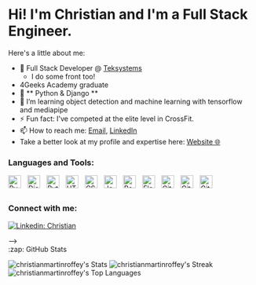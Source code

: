 # Hi! I'm Christian and I'm a Full Stack Engineer. 

Here's a little about me:


- 🔭 Full Stack Developer @ [Teksystems](https://www.teksystems.com/en/)
  - I do some front too!
- 4Geeks Academy graduate
- 🌱 ** Python & Django **
- 👯 I’m learning object detection and machine learning with tensorflow and mediapipe
- ⚡ Fun fact: I've competed at the elite level in CrossFit.
- 📫 How to reach me: [Email](mailto:c.martinroffey@gmail.com), [LinkedIn](https://www.linkedin.com/in/christian-martin-roffey/)
- Take a better look at my profile and expertise here: [Website 🌐](https://cmr-personal-site.onrender.com/)
  
### Languages and Tools:

<img align="left" alt="Pycharm" width="26px" src="https://cdn.jsdelivr.net/gh/devicons/devicon/icons/pycharm/pycharm-plain.svg" style="padding-right:10px;" />
<img align="left" alt="Django" width="26px" src="https://cdn.jsdelivr.net/gh/devicons/devicon/icons/django/django-plain-wordmark.svg" style="padding-right:10px;"/>       
<img align="left" alt="Python" width="26px" src="https://cdn.jsdelivr.net/gh/devicons/devicon/icons/python/python-original.svg" style="padding-right:10px;" />
<img align="left" alt="HTML5" width="26px" src="https://cdn.jsdelivr.net/gh/devicons/devicon/icons/html5/html5-original.svg" style="padding-right:10px;" />
<img align="left" alt="CSS3" width="26px" src="https://cdn.jsdelivr.net/gh/devicons/devicon/icons/css3/css3-original.svg" style="padding-right:10px;" />
<img align="left" alt="JavaScript" width="26px" src="https://cdn.jsdelivr.net/gh/devicons/devicon/icons/javascript/javascript-original.svg" style="padding-right:10px;" />
<img align="left" alt="React" width="26px" src="https://cdn.jsdelivr.net/gh/devicons/devicon/icons/react/react-original.svg" style="padding-right:10px;" />
<img align="left" alt="Flask" width="26px"src="https://cdn.jsdelivr.net/gh/devicons/devicon/icons/flask/flask-original.svg" style="padding-right:10px;"  />
<img align="left" alt="Git" width="26px" src="https://cdn.jsdelivr.net/gh/devicons/devicon/icons/git/git-original.svg" style="padding-right:10px;" />
<img align="left" alt="GitHub" width="26px" src="https://user-images.githubusercontent.com/3369400/139447912-e0f43f33-6d9f-45f8-be46-2df5bbc91289.png" style="padding-right:10px;" />
<img align="left" alt="GitHub" width="26px" src="https://user-images.githubusercontent.com/3369400/139448065-39a229ba-4b06-434b-bc67-616e2ed80c8f.png" style="padding-right:10px;" />

<br />
<br />

### Connect with me:

[![Linkedin: Christian](https://img.shields.io/badge/-Christian-blue?style=flat-square&logo=Linkedin&logoColor=white&link=https://www.linkedin.com/in/christian-martin-roffey/)](https://www.linkedin.com/in/christian-martin-roffey/)

<!--<details>
  <summary>:zap: Recent GitHub Activity</summary> 
  
<!--START_SECTION:activity-->

<!--END_SECTION:activity-->

</details> -->


<summary>:zap: GitHub Stats</summary>

![christianmartinroffey's Stats](https://github-readme-stats.vercel.app/api?username=christianmartinroffey&theme=vue-dark&show_icons=true&hide_border=true&count_private=true)
![christianmartinroffey's Streak](https://github-readme-streak-stats.herokuapp.com/?user=christianmartinroffey&theme=vue-dark&hide_border=true)
![christianmartinroffey's Top Languages](https://github-readme-stats.vercel.app/api/top-langs/?username=christianmartinroffey&theme=vue-dark&show_icons=true&hide_border=true&layout=compact)

